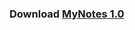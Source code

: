 ### Download [MyNotes 1.0](https://github.com/ReactiveX22/MyNotes/releases/download/v1.0/mynotes.zip)
